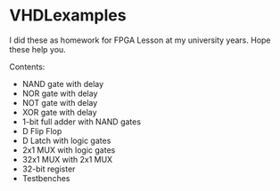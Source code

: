 # VHDLexamples
I did these as homework for FPGA Lesson at my university years. Hope these help you.

Contents:
- NAND gate with delay
- NOR gate with delay
- NOT gate with delay
- XOR gate with delay
- 1-bit full adder with NAND gates
- D Flip Flop
- D Latch with logic gates
- 2x1 MUX with logic gates
- 32x1 MUX with 2x1 MUX
- 32-bit register
- Testbenches
